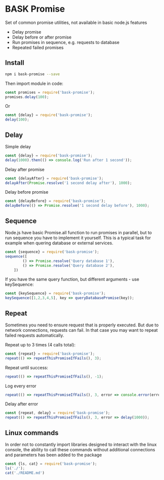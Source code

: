 # BASK Promise

Set of common promise utilities, not available in basic node.js features
* Delay promise
* Delay before or after promise
* Run promises in sequence, e.g. requests to database
* Repeated failed promises

## Install

```sh
npm i bask-promise --save
```

Then import module in code:

```js
const promises = require('bask-promise');
promises.delay(100);
```

Or
```js
const {delay} = require('bask-promise');
delay(100);
```


## Delay

Simple delay
```js
const {delay} = require('bask-promise');
delay(1000).then(() => console.log('Run after 1 second'));
```

Delay after promise
```js
const {delayAfter} = require('bask-promise');
delayAfter(Promise.resolve('1 second delay after'), 1000);
```

Delay before promise
```js
const {delayBefore} = require('bask-promise');
delayBefore(() => Promise.resolve('1 second delay before'), 1000);
```

## Sequence

Node.js have basic Promise.all function to run promises in parallel, but to run sequence you have to implement it yourself. This is a typical task for example when quering database or external services.
```js
const {sequence} = require('bask-promise');
sequence([
        () => Promise.resolve('Query database 1'),
        () => Promise.resolve('Query database 2'),
    ])
```

If you have the same query function, but different arguments - use keySequence:

```js
const {keySequence} = require('bask-promise');
keySequence([1,2,3,4,5], key => queryDatabasePromise(key));
```

## Repeat

Sometimes you need to ensure request that is properly executed. But due to network connections, 
requests can fail. In that case you may want to repeat failed requests automatically.

Repeat up to 3 times (4 calls total):
```js
const {repeat} = require('bask-promise');
repeat(() => repeatThisPromiseIfFails(), 3);
```

Repeat until success:
```js
repeat(() => repeatThisPromiseIfFails(), -1);
```

Log every error
```js
repeat(() => repeatThisPromiseIfFails(), 3, error => console.error(error));
```
Delay after error
```js
const {repeat, delay} = require('bask-promise');
repeat(() => repeatThisPromiseIfFails(), 3, error => delay(1000));
```

## Linux commands
In order not to constantly import libraries designed to interact with the linux console,
the ability to call these commands without additional connections and parameters has been added to the package

```js
const {ls, cat} = require('bask-promise');
ls('./');
cat('./README.md')
```